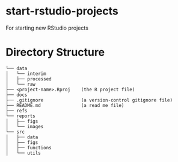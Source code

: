 # start-rstudio-projects

For starting new RStudio projects


# Directory Structure

```
└── data
│   └── interim 
│   ├── processed
│   └── raw
├── <project-name>.Rproj    (the R project file)
├── docs
├── .gitignore              (a version-control gitignore file)
├── README.md               (a read me file)
├── refs
└── reports
│   ├── figs
│   └── images
└── src
│   ├── data
│   ├── figs
│   ├── functions
│   └── utils
```

